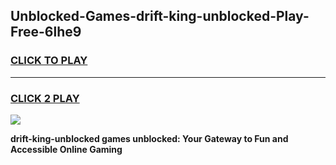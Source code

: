 
## Unblocked-Games-drift-king-unblocked-Play-Free-6lhe9
<h3>
<a href="https://premium76.site?title=drift-king-unblocked&ref=23A">CLICK TO PLAY</a></h3>
<hr>

<h3>
<a href="https://premium76.site?title=drift-king-unblocked&ref=23A">CLICK 2 PLAY</a>
  
</h3>

<a href="https://premium76.site?title=drift-king-unblocked&ref=23A"><img src="https://clearcache.store/games.png"></a>


**drift-king-unblocked games unblocked: Your Gateway to Fun and Accessible Online Gaming**

